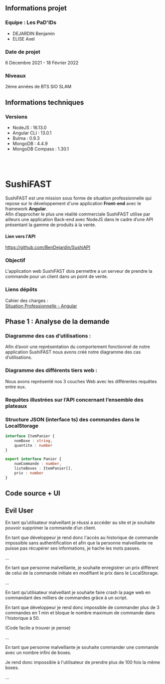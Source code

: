 ## Informations projet

### Equipe : Les PaD'IDs

 - DEJARDIN Benjamin
 - ELISE Axel
 
### Date de projet 
6 Décembre 2021 - 18 Février 2022

### Niveaux 
2ème années de BTS SIO SLAM

## Informations techniques

### Versions 

 - NodeJS : 16.13.0
 - Angular CLI : 13.0.1
 - Bulma : 0.9.3
 - MongoDB : 4.4.9
 - MongoDB Compass : 1.30.1

<br> <br>

# SushiFAST
SushiFAST est une mission sous forme de situation professionnelle qui repose sur le développement d'une application **Front-end** avec le framework **Angular**.
<br>
Afin d’approcher le plus une réalité commerciale SushiFAST utilise par ailleurs une application Back-end avec NodeJS dans le cadre d’une API présentant la gamme de produits à la vente.   
#### Lien vers l'API 
https://github.com/BenDejardin/SushiAPI

### Objectif
L'application web SushiFAST dois permettre a un serveur de prendre la commande pour un client dans un point de vente.

### Liens dépôts
Cahier des charges :    
[Situation Professionnelle - Angular](https://slam-vinci-melun.github.io/sio22/phase2/SituationProfessionnelle-2-Angular-2021_22.pdf)

## Phase 1 : Analyse de la demande

### Diagramme des cas d’utilisations :
Afin d’avoir une représentation du comportement fonctionnel de notre application SushiFAST nous avons créé notre diagramme des cas d’utilisations.

### Diagramme des différents tiers web :
Nous avons représenté nos 3 couches Web avec les différentes requêtes entre eux.

### Requêtes illustrées sur l’API concernant l’ensemble des plateaux

###  Structure JSON (interface ts) des commandes dans le LocalStorage 
```typescript
interface ItemPanier {
	nomBoxe : string,
	quantite : number
}

export interface Panier {
	numCommande : number,
	listeBoxes : ItemPanier[],
	prix : number
}
```

## Code source + UI



## Evil User 
En tant qu’utilisateur malveillant je réussi a accéder au site et je souhaite pouvoir supprimer la commande d’un client.    

En tant que développeur je rend donc l'accès au historique de commande impossible sans authentification et afin que la personne malveillante ne puisse pas récupérer ses informations, je hache les mots passes.

…

  

En tant que personne malveillante, je souhaite enregistrer un prix différent de celui de la commande initiale en modifiant le prix dans le LocalStorage. 

…

  

En tant qu’utilisateur malveillant je souhaite faire crash la page web en commandant des milliers de commandes grâce à un script.

En tant que développeur je rend donc impossible de commander plus de 3 commandes en 1 min et bloque le nombre maximum de commande dans l'historique à 50.

(Code facile a trouver je pense)

…

  

En tant que personne malveillante je souhaite commander une commande avec un nombre infini de boxes.

Je rend donc impossible à l'utilisateur de prendre plus de 100 fois la même boxes.

…
